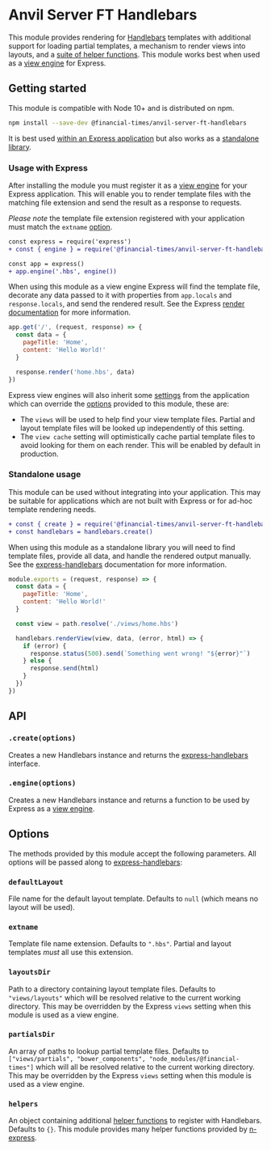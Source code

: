 # Anvil Server FT Handlebars

This module provides rendering for [Handlebars] templates with additional support for loading partial templates, a mechanism to render views into layouts, and a [suite of helper functions]. This module works best when used as a [view engine] for Express.

[Handlebars]: https://handlebarsjs.com/
[suite of helper functions]: https://github.com/Financial-Times/n-handlebars/tree/master/src/helpers
[view engine]: https://expressjs.com/en/guide/using-template-engines.html


## Getting started

This module is compatible with Node 10+ and is distributed on npm.

```sh
npm install --save-dev @financial-times/anvil-server-ft-handlebars
```

It is best used [within an Express application](#usage-with-express) but also works as a [standalone library](#standalone-usage).


### Usage with Express

After installing the module you must register it as a [view engine] for your Express application. This will enable you to render template files with the matching file extension and send the result as a response to requests.

_Please note_ the template file extension registered with your application must match the `extname` [option](#options).

```diff
const express = require('express')
+ const { engine } = require('@financial-times/anvil-server-ft-handlebars')

const app = express()
+ app.engine('.hbs', engine())
```

When using this module as a view engine Express will find the template file, decorate any data passed to it with properties from `app.locals` and `response.locals`, and send the rendered result. See the Express [render documentation] for more information.

```js
app.get('/', (request, response) => {
  const data = {
    pageTitle: 'Home',
    content: 'Hello World!'
  }

  response.render('home.hbs', data)
})
```

Express view engines will also inherit some [settings] from the application which can override the [options](#options) provided to this module, these are:

- The `views` will be used to help find your view template files. Partial and layout template files will be looked up independently of this setting.
- The `view cache` setting will optimistically cache partial template files to avoid looking for them on each render. This will be enabled by default in production.

[render documentation]: https://expressjs.com/en/4x/api.html#res.render
[settings]: https://expressjs.com/en/api.html#app.settings.table


### Standalone usage

This module can be used without integrating into your application. This may be suitable for applications which are not built with Express or for ad-hoc template rendering needs.

```diff
+ const { create } = require('@financial-times/anvil-server-ft-handlebars')
+ const handlebars = handlebars.create()
```

When using this module as a standalone library you will need to find template files, provide all data, and handle the rendered output manually. See the [express-handlebars] documentation for more information.

```js
module.exports = (request, response) => {
  const data = {
    pageTitle: 'Home',
    content: 'Hello World!'
  }

  const view = path.resolve('./views/home.hbs')

  handlebars.renderView(view, data, (error, html) => {
    if (error) {
      response.status(500).send(`Something went wrong! "${error}"`)
    } else {
      response.send(html)
    }
  })
})
```

[express-handlebars]: https://www.npmjs.com/package/express-handlebars


## API

### `.create(options)`

Creates a new Handlebars instance and returns the [express-handlebars] interface.

### `.engine(options)`

Creates a new Handlebars instance and returns a function to be used by Express as a [view engine].


## Options

The methods provided by this module accept the following parameters. All options will be passed along to [express-handlebars]:

### `defaultLayout`

File name for the default layout template. Defaults to `null` (which means no layout will be used).

### `extname`

Template file name extension. Defaults to `".hbs"`. Partial and layout templates _must_ all use this extension.

### `layoutsDir`

Path to a directory containing layout template files. Defaults to `"views/layouts"` which will be resolved relative to the current working directory. This may be overridden by the Express `views` setting when this module is used as a view engine.

### `partialsDir`

An array of paths to lookup partial template files. Defaults to `["views/partials", "bower_components", "node_modules/@financial-times"]` which will all be resolved relative to the current working directory. This may be overridden by the Express `views` setting when this module is used as a view engine.

### `helpers`

An object containing additional [helper functions] to register with Handlebars. Defaults to `{}`. This module provides many helper functions provided by [n-express].

[helper functions]: http://handlebarsjs.com/builtin_helpers.html
[n-express]: https://github.com/Financial-Times/n-express
